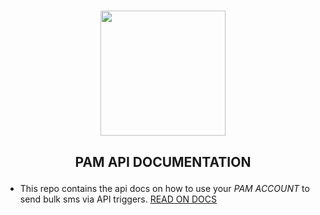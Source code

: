 # <p align="center"><a href="https://pam.easyncpay.com/" target="_blank"><img width="200" src="https://pam.easyncpay.com/img/logo.png"></a></p>

## <p align="center">PAM API DOCUMENTATION</p>
* This repo contains the api docs on how to use your *PAM ACCOUNT* to send bulk sms via API triggers. [READ ON DOCS](#)